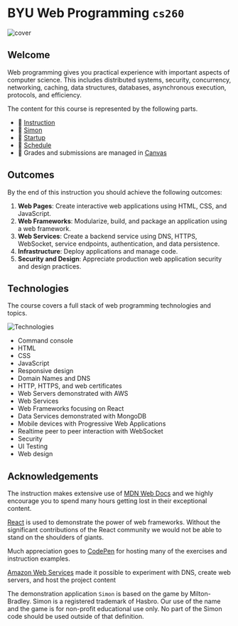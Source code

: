 # BYU **Web Programming** `cs260`

![cover](https://github.com/webprogramming260/.github/blob/main/profile/webprogrammingcover.jpg?raw=true)

## Welcome

Web programming gives you practical experience with important aspects of computer science. This includes distributed systems, security, concurrency, networking, caching, data structures, databases, asynchronous execution, protocols, and efficiency.

The content for this course is represented by the following parts.

- 📘 [Instruction](https://github.com/webprogramming260/.github/blob/main/profile/instructionTopics.md)
- 📱 [Simon](https://github.com/webprogramming260/.github/blob/main/profile/essentials/simon/simon.md)
- 🚀 [Startup](https://github.com/webprogramming260/.github/blob/main/profile/essentials/startup/startup.md)
- 📅 [Schedule](https://github.com/webprogramming260/.github/blob/main/profile/schedule/schedule.md)
- 💯 Grades and submissions are managed in [Canvas](https://byu.instructure.com)

## Outcomes

By the end of this instruction you should achieve the following outcomes:

1. **Web Pages**: Create interactive web applications using HTML, CSS, and JavaScript.
1. **Web Frameworks**: Modularize, build, and package an application using a web framework.
1. **Web Services**: Create a backend service using DNS, HTTPS, WebSocket, service endpoints, authentication, and data persistence.
1. **Infrastructure**: Deploy applications and manage code.
1. **Security and Design**: Appreciate production web application security and design practices.

## Technologies

The course covers a full stack of web programming technologies and topics.

![Technologies](https://github.com/webprogramming260/.github/blob/main/profile/technologies.png?raw=true)

- Command console
- HTML
- CSS
- JavaScript
- Responsive design
- Domain Names and DNS
- HTTP, HTTPS, and web certificates
- Web Servers demonstrated with AWS
- Web Services
- Web Frameworks focusing on React
- Data Services demonstrated with MongoDB
- Mobile devices with Progressive Web Applications
- Realtime peer to peer interaction with WebSocket
- Security
- UI Testing
- Web design

## Acknowledgements

The instruction makes extensive use of [MDN Web Docs](https://developer.mozilla.org/) and we highly encourage you to spend many hours getting lost in their exceptional content.

[React](https://reactjs.org) is used to demonstrate the power of web frameworks. Without the significant contributions of the React community we would not be able to stand on the shoulders of giants.

Much appreciation goes to [CodePen](https://codepen.io) for hosting many of the exercises and instruction examples.

[Amazon Web Services](https://aws.amazon.com) made it possible to experiment with DNS, create web servers, and host the project content

The demonstration application `Simon` is based on the game by Milton-Bradley. Simon is a registered trademark of Hasbro. Our use of the name and the game is for non-profit educational use only. No part of the Simon code should be used outside of that definition.
